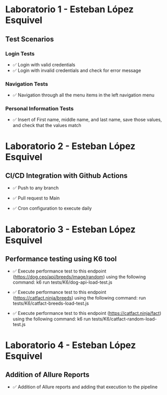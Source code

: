# Laboratorio 1 - Esteban López Esquivel

## Test Scenarios

### Login Tests
- ✅ Login with valid credentials
- ✅ Login with invalid credentials and check for error message

### Navigation Tests
- ✅ Navigation through all the menu items in the left navigation menu

### Personal Information Tests
- ✅ Insert of First name, middle name, and last name, save those values, and check that the values match




# Laboratorio 2 - Esteban López Esquivel

## CI/CD Integration with Github Actions

- ✅ Push to any branch

- ✅ Pull request to Main

- ✅ Cron configuration to execute daily




# Laboratorio 3 - Esteban López Esquivel

## Performance testing using K6 tool

- ✅ Execute performance test to this endpoint (https://dog.ceo/api/breeds/image/random) using the following command: k6 run tests/K6/dog-api-load-test.js

- ✅ Execute performance test to this endpoint (https://catfact.ninja/breeds) using the following command: run tests/K6/catfact-breeds-load-test.js

- ✅ Execute performance test to this endpoint (https://catfact.ninja/fact) using the following command: k6 run tests/K6/catfact-random-load-test.js




# Laboratorio 4 - Esteban López Esquivel

## Addition of Allure Reports

- ✅ Addition of Allure reports and adding that execution to the pipeline
